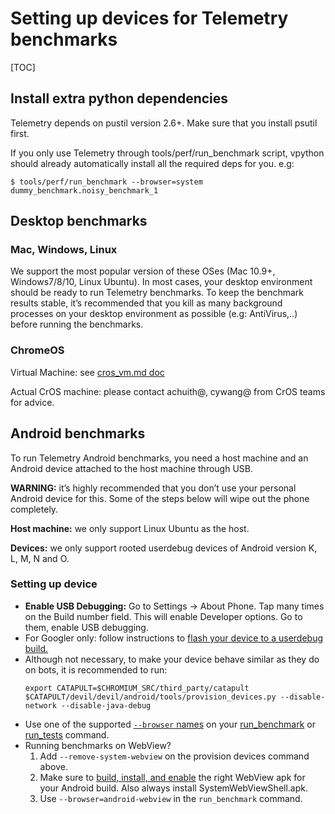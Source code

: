 # Setting up devices for Telemetry benchmarks

[TOC]

## Install extra python dependencies

Telemetry depends on pustil version 2.6+. Make sure that you install psutil
first.

If you only use Telemetry through tools/perf/run_benchmark script,
vpython should already automatically install all the required deps for you. e.g:

```
$ tools/perf/run_benchmark --browser=system dummy_benchmark.noisy_benchmark_1
```

## Desktop benchmarks

### Mac, Windows, Linux

We support the most popular version of these OSes (Mac 10.9+, Windows7/8/10,
Linux Ubuntu). In most cases, your desktop environment should be ready to
run Telemetry benchmarks. To keep the benchmark results stable, it’s recommended
that you kill as many background processes on your desktop environment as
possible (e.g: AntiVirus,..) before running the benchmarks.

### ChromeOS

Virtual Machine: see
[cros_vm.md doc](https://chromium.googlesource.com/chromiumos/docs/+/master/cros_vm.md)

Actual CrOS machine: please contact achuith@, cywang@ from CrOS teams for
advice.

## Android benchmarks

To run Telemetry Android benchmarks, you need a host machine and an Android
device attached to the host machine through USB.

**WARNING:** it’s highly recommended that you don’t use your personal Android device
for this. Some of the steps below will wipe out the phone completely.

**Host machine:** we only support Linux Ubuntu as the host.

**Devices:** we only support rooted userdebug devices of Android version K, L,
M, N and O.

### Setting up device ###
*   **Enable USB Debugging:** Go to Settings -> About Phone. Tap many times on
the Build number field. This will enable Developer options. Go to them, enable
USB debugging.
*   For Googler only: follow instructions to
    [flash your device to a userdebug build.](http://go/flash-device)
*   Although not necessary, to make your device behave similar as they do on
    bots, it is recommended to run:
    ```
    export CATAPULT=$CHROMIUM_SRC/third_party/catapult
    $CATAPULT/devil/devil/android/tools/provision_devices.py --disable-network --disable-java-debug
    ```
*   Use one of the supported [`--browser` names](https://github.com/catapult-project/catapult/blob/02ec794ca7c836a14e6d6054e4e337d1ea3acd6f/telemetry/telemetry/internal/backends/chrome/android_browser_finder.py#L30)
    on your
    [run_benchmark](https://cs.chromium.org/chromium/src/tools/perf/run_benchmark)
    or [run_tests](https://cs.chromium.org/chromium/src/tools/perf/run_tests)
    command.
*   Running benchmarks on WebView?
    1.  Add `--remove-system-webview` on the provision devices command above.
    2.  Make sure to [build, install, and enable](https://www.chromium.org/developers/how-tos/build-instructions-android-webview)
        the right WebView apk for your Android build. Also always install
        SystemWebViewShell.apk.
    3. Use `--browser=android-webview` in the `run_benchmark` command.
